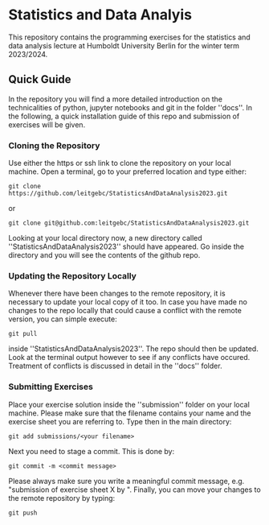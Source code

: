# Statistics and Data Analyis

This repository contains the programming exercises for the statistics and data analysis lecture at Humboldt University Berlin for the winter term 2023/2024.

## Quick Guide

In the repository you will find a more detailed introduction on the technicalities of python, jupyter notebooks and git in the folder ''docs''. In the following, a quick installation guide of this repo and submission of exercises will be given.

### Cloning the Repository

Use either the https or ssh link to clone the repository on your local machine. Open a terminal, go to your preferred location and type either:
```
git clone https://github.com/leitgebc/StatisticsAndDataAnalysis2023.git
```
or 
```
git clone git@github.com:leitgebc/StatisticsAndDataAnalysis2023.git
```

Looking at your local directory now, a new directory called ''StatisticsAndDataAnalysis2023'' should have appeared. Go inside the directory and you will see the contents of the github repo.

### Updating the Repository Locally

Whenever there have been changes to the remote repository, it is necessary to update your local copy of it too. In case you have made no changes to the repo locally that could cause a conflict with the remote version, you can simple execute:
```
git pull
```
inside ''StatisticsAndDataAnalysis2023''. The repo should then be updated. Look at the terminal output however to see if any conflicts have occured. Treatment of conflicts is discussed in detail in the ''docs'' folder.

### Submitting Exercises

Place your exercise solution inside the ''submission'' folder on your local machine. Please make sure that the filename contains your name and the exercise sheet you are referring to.
Type then in the main directory:
```
git add submissions/<your filename>
```

Next you need to stage a commit. This is done by:
```
git commit -m <commit message>
```
Please always make sure you write a meaningful commit message, e.g. "submission of exercise sheet X by <name>".
Finally, you can move your changes to the remote repository by typing:
```
git push
```



